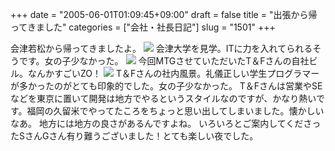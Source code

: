 +++
date = "2005-06-01T01:09:45+09:00"
draft = false
title = "出張から帰ってきました"
categories = ["会社・社長日記"]
slug = "1501"
+++

会津若松から帰ってきましたよ。
<img src="./?image=4175">
会津大学を見学。ITに力を入れてられるそうです。女の子少なかった。
<img src="./?image=4174">
今回MTGさせていただいたT＆Fさんの自社ビル。なんかすごいZO！
<img src="./?image=4176">
T＆Fさんの社内風景。礼儀正しい学生プログラマーが多かったのがとても印象的でした。女の子少なかった。
T＆Fさんは営業やSEなどを東京に置いて開発は地方でやるというスタイルなのですが、かなり熱いです。福岡の久留米でやってたころをちょっと思い出してしまいました。懐かしいなあ。
地方には地方の良さがあるんですよね。
いろいろとご案内してくださったSさんGさん有り難うございました！とても楽しい夜でした。
